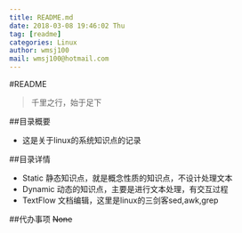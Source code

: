```yaml
---
title: README.md
date: 2018-03-08 19:46:02 Thu
tag: [readme]
categories: Linux
author: wmsj100
mail: wmsj100@hotmail.com
---
```


#README
> 千里之行，始于足下

##目录概要
- 这是关于linux的系统知识点的记录

##目录详情
- Static 静态知识点，就是概念性质的知识点，不设计处理文本
- Dynamic 动态的知识点，主要是进行文本处理，有交互过程
- TextFlow 文档编辑，这里是linux的三剑客sed,awk,grep

##代办事项
~~None~~
